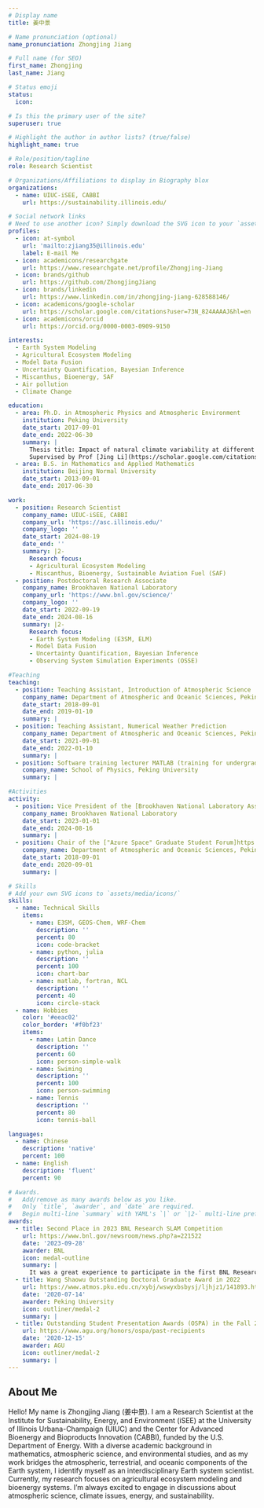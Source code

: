 ```yaml
---
# Display name
title: 姜中景

# Name pronunciation (optional)
name_pronunciation: Zhongjing Jiang

# Full name (for SEO)
first_name: Zhongjing
last_name: Jiang

# Status emoji
status:
  icon: 

# Is this the primary user of the site?
superuser: true

# Highlight the author in author lists? (true/false)
highlight_name: true

# Role/position/tagline
role: Research Scientist

# Organizations/Affiliations to display in Biography blox
organizations:
  - name: UIUC-iSEE, CABBI
    url: https://sustainability.illinois.edu/

# Social network links
# Need to use another icon? Simply download the SVG icon to your `assets/media/icons/` folder.
profiles:
  - icon: at-symbol
    url: 'mailto:zjiang35@illinois.edu'
    label: E-mail Me
  - icon: academicons/researchgate
    url: https://www.researchgate.net/profile/Zhongjing-Jiang
  - icon: brands/github
    url: https://github.com/ZhongjingJiang
  - icon: brands/linkedin
    url: https://www.linkedin.com/in/zhongjing-jiang-628588146/
  - icon: academicons/google-scholar
    url: https://scholar.google.com/citations?user=73N_824AAAAJ&hl=en
  - icon: academicons/orcid
    url: https://orcid.org/0000-0003-0909-9150

interests:
  - Earth System Modeling
  - Agricultural Ecosystem Modeling
  - Model Data Fusion
  - Uncertainty Quantification, Bayesian Inference
  - Miscanthus, Bioenergy, SAF
  - Air pollution
  - Climate Change

education:
  - area: Ph.D. in Atmospheric Physics and Atmospheric Environment
    institution: Peking University
    date_start: 2017-09-01
    date_end: 2022-06-30
    summary: |
      Thesis title: Impact of natural climate variability at different timescales on tropospheric ozone in China.
      Supervised by Prof [Jing Li](https://scholar.google.com/citations?user=2Xxd0psAAAAJ)    
  - area: B.S. in Mathematics and Applied Mathematics
    institution: Beijing Normal University
    date_start: 2013-09-01
    date_end: 2017-06-30

work:
  - position: Research Scientist
    company_name: UIUC-iSEE, CABBI
    company_url: 'https://asc.illinois.edu/'
    company_logo: ''
    date_start: 2024-08-19
    date_end: ''
    summary: |2-
      Research focus:
      - Agricultural Ecosystem Modeling
      - Miscanthus, Bioenergy, Sustainable Aviation Fuel (SAF)
  - position: Postdoctoral Research Associate
    company_name: Brookhaven National Laboratory
    company_url: 'https://www.bnl.gov/science/'
    company_logo: ''
    date_start: 2022-09-19
    date_end: 2024-08-16
    summary: |2-
      Research focus:
      - Earth System Modeling (E3SM, ELM)
      - Model Data Fusion
      - Uncertainty Quantification, Bayesian Inference
      - Observing System Simulation Experiments (OSSE)

#Teaching
teaching:
  - position: Teaching Assistant, Introduction of Atmospheric Science
    company_name: Department of Atmospheric and Oceanic Sciences, Peking University
    date_start: 2018-09-01
    date_end: 2019-01-10
    summary: |
  - position: Teaching Assistant, Numerical Weather Prediction
    company_name: Department of Atmospheric and Oceanic Sciences, Peking University
    date_start: 2021-09-01
    date_end: 2022-01-10
    summary: |
  - position: Software training lecturer MATLAB (training for undergraduate & graduate students)
    company_name: School of Physics, Peking University
    summary: |

#Activities
activity:
  - position: Vice President of the [Brookhaven National Laboratory Association of Students & Postdocs](https://www.bnl.gov/asap/)
    company_name: Brookhaven National Laboratory
    date_start: 2023-01-01
    date_end: 2024-08-16
    summary: |
  - position: Chair of the ["Azure Space" Graduate Student Forum]https://www.atmos.pku.edu.cn/kxzb/ylkj/ylkjcy/2018n/index.htm
    company_name: Department of Atmospheric and Oceanic Sciences, Peking University
    date_start: 2018-09-01
    date_end: 2020-09-01
    summary: |

# Skills
# Add your own SVG icons to `assets/media/icons/`
skills:
  - name: Technical Skills
    items:
      - name: E3SM, GEOS-Chem, WRF-Chem
        description: ''
        percent: 80
        icon: code-bracket
      - name: python, julia
        description: ''
        percent: 100
        icon: chart-bar
      - name: matlab, fortran, NCL
        description: ''
        percent: 40
        icon: circle-stack
  - name: Hobbies
    color: '#eeac02'
    color_border: '#f0bf23'
    items:
      - name: Latin Dance
        description: ''
        percent: 60
        icon: person-simple-walk
      - name: Swiming
        description: ''
        percent: 100
        icon: person-swimming
      - name: Tennis
        description: ''
        percent: 80
        icon: tennis-ball

languages:
  - name: Chinese
    description: 'native'
    percent: 100
  - name: English
    description: 'fluent'
    percent: 90

# Awards.
#   Add/remove as many awards below as you like.
#   Only `title`, `awarder`, and `date` are required.
#   Begin multi-line `summary` with YAML's `|` or `|2-` multi-line prefix and indent 2 spaces below.
awards:
  - title: Second Place in 2023 BNL Research SLAM Competition
    url: https://www.bnl.gov/newsroom/news.php?a=221522
    date: '2023-09-28'
    awarder: BNL
    icon: medal-outline
    summary: |
      It was a great experience to participate in the first BNL Research SLAM competition, and it was an honor to win second place (my presentation begins at 28:40 in the [video](https://www.youtube.com/watch?v=zWkuOtVzpVQ&t=5s)). The SLAM competition is like an 'elevator talk'; participants gave three-minute talks on their research, prepared for a general audience. This event reinforced my commitment to improving the communication of scientific concepts to the public, a mission I will passionately pursue in the future.
  - title: Wang Shaowu Outstanding Doctoral Graduate Award in 2022
    url: https://www.atmos.pku.edu.cn/xybj/wswyxbsbysj/ljhjz1/141893.htm
    date: '2020-07-14'
    awarder: Peking University
    icon: outliner/medal-2
    summary: |
  - title: Outstanding Student Presentation Awards (OSPA) in the Fall 2020 AGU meeting
    url: https://www.agu.org/honors/ospa/past-recipients
    date: '2020-12-15'
    awarder: AGU
    icon: outliner/medal-2
    summary: |
---
```


## About Me
Hello! My name is Zhongjing Jiang (姜中景). I am a Research Scientist at the Institute for Sustainability, Energy, and Environment (iSEE) at the University of Illinois Urbana-Champaign (UIUC) and the Center for Advanced Bioenergy and Bioproducts Innovation (CABBI), funded by the U.S. Department of Energy. 
With a diverse academic background in mathematics, atmospheric science, and environmental studies, and as my work bridges the atmospheric, terrestrial, and oceanic components of the Earth system, I identify myself as an interdisciplinary Earth system scientist. Currently, my research focuses on agricultural ecosystem modeling and bioenergy systems. I’m always excited to engage in discussions about atmospheric science, climate issues, energy, and sustainability.
